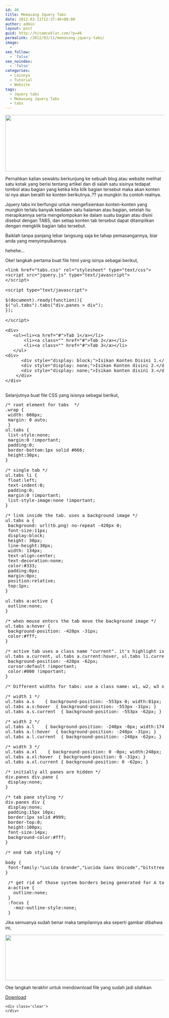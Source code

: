 ```yaml
---
id: 46
title: Memasang Jquery Tabs
date: 2012-03-11T12:37:46+00:00
author: admin
layout: post
guid: http://hitamcoklat.com/?p=46
permalink: /2012/03/11/memasang-jquery-tabs/
image:
  - 
seo_follow:
  - 'false'
seo_noindex:
  - 'false'
categories:
  - Lainnya
  - Tutorial
  - Website
tags:
  - Jquery tabs
  - Memasang Jquery Tabs
  - tabs
---
```

<a href="http://hitamcoklat.com/wp-content/uploads/2012/03/jquery-tools-tabs.jpg" onclick="javascript:_gaq.push(['_trackEvent','outbound-article','http://hitamcoklat.com']);" rel="lightbox[46]" title="jquery-tools-tabs"><img class="alignnone  wp-image-52" title="jquery-tools-tabs" src="http://hitamcoklat.com/wp-content/uploads/2012/03/jquery-tools-tabs.jpg" alt="" width="510" height="180" /></a>

Pernahkan kalian sewaktu berkunjung ke sebuah blog atau website melihat satu kotak yang berisi tentang artikel dan di salah satu sisinya tedapat tombol atau bagian yang ketika kita klik bagian tersebut maka akan konten isi nya akan beralih ke konten berikutnya..?? ya mungkin itu contoh realnya.

Jquery tabs ini berfungsi untuk mengefisienkan konten-konten yang mungkin terlalu banyak kedalam satu halaman atau bagian, setelah itu merapikannya serta mengelompokan ke dalam suatu bagian atau disini disebut dengan TABS, dan setiap konten tab tersebut dapat ditampilkan dengan mengklik bagian tabs tersebut.

Baiklah tanpa panjang lebar langsung saja ke tahap pemasangannya, biar anda yang menyimpulkannya.
  
hehehe&#8230;

Oke! langkah pertama buat file html yang isinya sebagai berikut,

<pre class="brush: xml; title: ; notranslate" title="">&lt;link href="tabs.css" rel="stylesheet" type="text/css"&gt;
&lt;script src="jquery.js" type="text/javascript"&gt;
&lt;/script&gt;

&lt;script type="text/javascript"&gt;

$(document).ready(function(){
$("ul.tabs").tabs("div.panes &gt; div");
});

&lt;/script&gt;

&lt;div&gt;
   &lt;ul&gt;&lt;li&gt;&lt;a href="#"&gt;Tab 1&lt;/a&gt;&lt;/li&gt;
       &lt;li&gt;&lt;a class="" href="#"&gt;Tab 2&lt;/a&gt;&lt;/li&gt;
       &lt;li&gt;&lt;a class="" href="#"&gt;Tab 3&lt;/a&gt;&lt;/li&gt;
   &lt;/ul&gt;
&lt;div&gt;
      &lt;div style="display: block;"&gt;Isikan Konten Disini 1.&lt;/div&gt;
      &lt;div style="display: none;"&gt;Isikan Konten disini 2.&lt;/div&gt;
      &lt;div style="display: none;"&gt;Isikan konten disini 3.&lt;/div&gt;
    &lt;/div&gt;
&lt;/div&gt;

</pre>

Selanjutnya buat file CSS yang isisnya sebagai berikut,

<pre class="brush: css; title: ; notranslate" title="">/* root element for tabs  */
.wrap {
 width: 600px;
 margin: 0 auto;
 }
ul.tabs {
 list-style:none;
 margin:0 !important;
 padding:0;
 border-bottom:1px solid #666;
 height:30px;
}

/* single tab */
ul.tabs li {
 float:left;
 text-indent:0;
 padding:0;
 margin:0 !important;
 list-style-image:none !important;
}

/* link inside the tab. uses a background image */
ul.tabs a {
 background: url(tb.png) no-repeat -420px 0;
 font-size:11px;
 display:block;
 height: 30px;
 line-height:30px;
 width: 134px;
 text-align:center;
 text-decoration:none;
 color:#333;
 padding:0px;
 margin:0px;
 position:relative;
 top:1px;
}

ul.tabs a:active {
 outline:none;
}

/* when mouse enters the tab move the background image */
ul.tabs a:hover {
 background-position: -420px -31px;
 color:#fff;
}

/* active tab uses a class name "current". it's highlight is also done by moving the background image. */
ul.tabs a.current, ul.tabs a.current:hover, ul.tabs li.current a {
 background-position: -420px -62px;
 cursor:default !important;
 color:#000 !important;
}

/* Different widths for tabs: use a class name: w1, w2, w3 or w2 */

/* width 1 */
ul.tabs a.s    { background-position: -553px 0; width:81px; }
ul.tabs a.s:hover  { background-position: -553px -31px; }
ul.tabs a.s.current  { background-position: -553px -62px; }

/* width 2 */
ul.tabs a.l    { background-position: -248px -0px; width:174px; }
ul.tabs a.l:hover  { background-position: -248px -31px; }
ul.tabs a.l.current  { background-position: -248px -62px; }

/* width 3 */
ul.tabs a.xl    { background-position: 0 -0px; width:248px; }
ul.tabs a.xl:hover  { background-position: 0 -31px; }
ul.tabs a.xl.current { background-position: 0 -62px; }

/* initially all panes are hidden */
div.panes div.pane {
 display:none;
}

/* tab pane styling */
div.panes div {
 display:none;
 padding:15px 10px;
 border:1px solid #999;
 border-top:0;
 height:100px;
 font-size:14px;
 background-color:#fff;
}

/* end tab styling */

body {
 font-family:"Lucida Grande","Lucida Sans Unicode","bitstream vera sans","trebuchet ms",verdana;
}

 /* get rid of those system borders being generated for A tags */
 a:active {
   outline:none;
 }
 :focus {
   -moz-outline-style:none;
 }
</pre>

Jika semuanya sudah benar maka tampilannya aka seperti gambar dibahwa ini,

<a href="http://hitamcoklat.com/wp-content/uploads/2012/03/2012-01-20-18-48-45.png" onclick="javascript:_gaq.push(['_trackEvent','outbound-article','http://hitamcoklat.com']);" rel="lightbox[46]" title="tabs jquery"><img class="alignnone  wp-image-51" title="tabs jquery" src="http://hitamcoklat.com/wp-content/uploads/2012/03/2012-01-20-18-48-45.png" alt="" width="533" height="145" /></a>
  
Oke langkah terakhir untuk mendownload file yang sudah jadi silahkan 

<div id='wpdm_file_1' class='wpdm_file wpdm-only-button'>
  <div class='cont'>
    <div class='btn_outer'>
      <div class='btn_outer_c' style=''>
        <a class='btn_left  ' rel='1' title='Tab' href="http://localhost/hitamcoklat/?wpdmact=process&did=MS5ob3RsaW5r"   >Download</a><span class='btn_right'>&nbsp;</span>
      </div>
    </div>
    
    <div class='clear'>
    </div>
  </div>
</div>